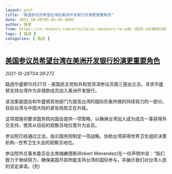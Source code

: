 ```yaml
---
layout: post
title: "美国参议员希望台湾在美洲开发银行扮演更重要角色"
date: 2021-10-28T05:01:03.000Z
author: 路透
from: https://cn.reuters.com/article/us-senators-tw-adb-1028-idCNKBS2HI0FP
tags: [ 路透 ]
categories: [ 路透 ]
---
```

<!--1635397263000-->
[美国参议员希望台湾在美洲开发银行扮演更重要角色](https://cn.reuters.com/article/us-senators-tw-adb-1028-idCNKBS2HI0FP)
------

<div>
<div><i>2021-10-28T04:39:27Z</i></div><p>路透华盛顿10月27日 - 美国民主党和共和党资深参议员周三提出立法，寻求华盛顿支持台湾作为非借款成员加入美洲开发银行。</p><p>该法案是国会和华盛顿其他部门为提高台湾的国际形象所做的持续努力的一部分。目前台湾与中国大陆的紧张局势正在升级。</p><p>这项措施将要求国务院向国会提供一项策略，以确保台湾加入成为成员一事获得外交支持，使其从目前的观察员地位晋升为会员。</p><p>参议院已经通过立法，指示国务院制定一项战略，协助台湾获得世界卫生组织决策机构--世界卫生大会的观察员地位。</p><p>参议院外交事务委员会主席梅嫩德斯(Robert Menendez)在一份声明中说：“我们致力于继续努力，确保美国尽其所能支持台湾的国际参与，并展示我们对台湾人民的坚定承诺。(完)</p>
</div>
